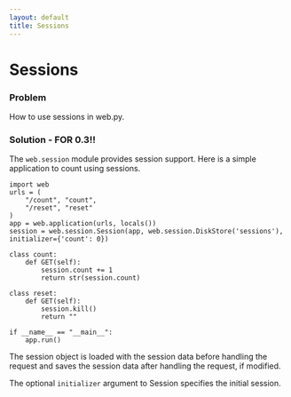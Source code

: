 ```yaml
---
layout: default
title: Sessions
---
```


# Sessions

### Problem

How to use sessions in web.py.

### Solution - FOR 0.3!!

The `web.session` module provides session support. Here is a simple application to count using sessions.

    import web
    urls = (
        "/count", "count",
        "/reset", "reset"
    )
    app = web.application(urls, locals())
    session = web.session.Session(app, web.session.DiskStore('sessions'), initializer={'count': 0})

    class count:
        def GET(self):
            session.count += 1
            return str(session.count)
            
    class reset:
        def GET(self):
            session.kill()
            return ""

    if __name__ == "__main__":
        app.run()

The session object is loaded with the session data before handling the request and saves the session data after handling the request, if modified.

The optional `initializer` argument to Session specifies the initial session.



